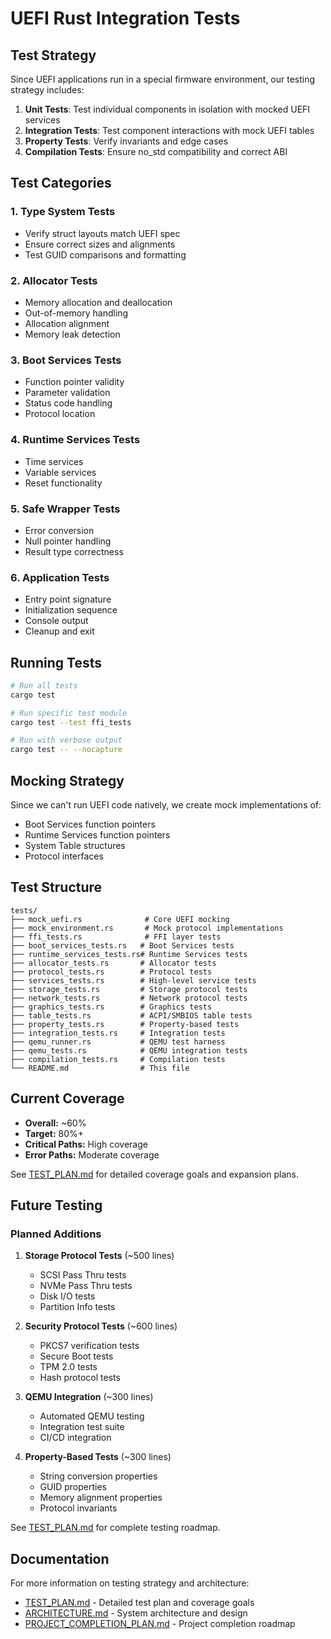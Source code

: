 # UEFI Rust Integration Tests

## Test Strategy

Since UEFI applications run in a special firmware environment, our testing strategy includes:

1. **Unit Tests**: Test individual components in isolation with mocked UEFI services
2. **Integration Tests**: Test component interactions with mock UEFI tables
3. **Property Tests**: Verify invariants and edge cases
4. **Compilation Tests**: Ensure no_std compatibility and correct ABI

## Test Categories

### 1. Type System Tests
- Verify struct layouts match UEFI spec
- Ensure correct sizes and alignments
- Test GUID comparisons and formatting

### 2. Allocator Tests
- Memory allocation and deallocation
- Out-of-memory handling
- Allocation alignment
- Memory leak detection

### 3. Boot Services Tests
- Function pointer validity
- Parameter validation
- Status code handling
- Protocol location

### 4. Runtime Services Tests
- Time services
- Variable services
- Reset functionality

### 5. Safe Wrapper Tests
- Error conversion
- Null pointer handling
- Result type correctness

### 6. Application Tests
- Entry point signature
- Initialization sequence
- Console output
- Cleanup and exit

## Running Tests

```bash
# Run all tests
cargo test

# Run specific test module
cargo test --test ffi_tests

# Run with verbose output
cargo test -- --nocapture
```

## Mocking Strategy

Since we can't run UEFI code natively, we create mock implementations of:
- Boot Services function pointers
- Runtime Services function pointers
- System Table structures
- Protocol interfaces

## Test Structure

```
tests/
├── mock_uefi.rs              # Core UEFI mocking
├── mock_environment.rs       # Mock protocol implementations
├── ffi_tests.rs              # FFI layer tests
├── boot_services_tests.rs   # Boot Services tests
├── runtime_services_tests.rs# Runtime Services tests
├── allocator_tests.rs       # Allocator tests
├── protocol_tests.rs        # Protocol tests
├── services_tests.rs        # High-level service tests
├── storage_tests.rs         # Storage protocol tests
├── network_tests.rs         # Network protocol tests
├── graphics_tests.rs        # Graphics tests
├── table_tests.rs           # ACPI/SMBIOS table tests
├── property_tests.rs        # Property-based tests
├── integration_tests.rs     # Integration tests
├── qemu_runner.rs           # QEMU test harness
├── qemu_tests.rs            # QEMU integration tests
├── compilation_tests.rs     # Compilation tests
└── README.md                # This file
```

## Current Coverage

- **Overall:** ~60%
- **Target:** 80%+
- **Critical Paths:** High coverage
- **Error Paths:** Moderate coverage

See [TEST_PLAN.md](../TEST_PLAN.md) for detailed coverage goals and expansion plans.

## Future Testing

### Planned Additions

1. **Storage Protocol Tests** (~500 lines)
   - SCSI Pass Thru tests
   - NVMe Pass Thru tests
   - Disk I/O tests
   - Partition Info tests

2. **Security Protocol Tests** (~600 lines)
   - PKCS7 verification tests
   - Secure Boot tests
   - TPM 2.0 tests
   - Hash protocol tests

3. **QEMU Integration** (~300 lines)
   - Automated QEMU testing
   - Integration test suite
   - CI/CD integration

4. **Property-Based Tests** (~300 lines)
   - String conversion properties
   - GUID properties
   - Memory alignment properties
   - Protocol invariants

See [TEST_PLAN.md](../TEST_PLAN.md) for complete testing roadmap.

## Documentation

For more information on testing strategy and architecture:
- [TEST_PLAN.md](../TEST_PLAN.md) - Detailed test plan and coverage goals
- [ARCHITECTURE.md](../ARCHITECTURE.md) - System architecture and design
- [PROJECT_COMPLETION_PLAN.md](../PROJECT_COMPLETION_PLAN.md) - Project completion roadmap
